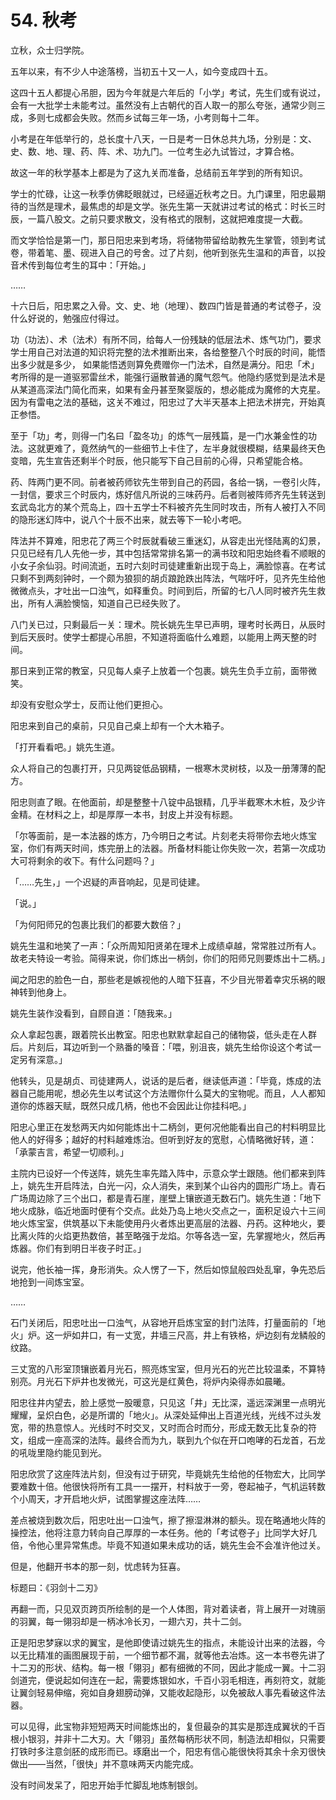 

# 54. 秋考

立秋，众士归学院。

五年以来，有不少人中途落榜，当初五十又一人，如今变成四十五。

这四十五人都提心吊胆，因为今年就是六年后的「小学」考试，先生们或有说过，会有一大批学士未能考过。虽然没有上古朝代的百人取一的那么夸张，通常少则三成，多则七成都会失败。然而乡试每三年一场，小考则每十二年。

小考是在年低举行的，总长度十八天，一日是考一日休总共九场，分别是：文、史、数、地、理、药、阵、术、功九门。一位考生必九试皆过，才算合格。

故这一年的秋学基本上都是为了这九关而准备，总结前五年学到的所有知识。

学士的忙碌，让这一秋季仿佛眨眼就过，已经逼近秋考之日。九门课里，阳忠最期待的当然是理术，最焦虑的却是文学。张先生第一天就讲过考试的格式：时长三时辰，一篇八股文。之前只要求散文，没有格式的限制，这就把难度提一大截。

而文学恰恰是第一门，那日阳忠来到考场，将储物带留给助教先生掌管，领到考试卷，带着笔、墨、砚进入自己的号舍。过了片刻，他听到张先生温和的声音，以投音术传到每位考生的耳中：「开始。」

……

十六日后，阳忠累之入骨。文、史、地（地理）、数四门皆是普通的考试卷子，没什么好说的，勉强应付得过。

功（功法）、术（法术）有所不同，给每人一份残缺的低层法术、炼气功门，要求学士用自己对法道的知识将完整的法术推断出来，各给整整八个时辰的时间，能悟出多少就是多少， 如果能悟透则算免费赠你一门法术，自然是满分。阳忠「术」考所得的是一道驱邪雷丝术，能强行逼散普通的魔气怨气。他隐约感觉到是法术是从某道高深法门简化而来，如果有金丹甚至聚婴版的，想必能成为魔修的大克星。因为有雷电之法的基础，这关不难过，阳忠过了大半天基本上把法术拼完，开始真正参悟。

至于「功」考，则得一门名曰「盈冬功」的炼气一层残篇，是一门水兼金性的功法。这就更难了，竟然纳气的一些细节上卡住了，左半身就很模糊，结果最终天色变暗，先生宣告还剩半个时辰，他只能写下自己目前的心得，只希望能合格。

药、阵两门更不同。前者被药师钦先生带到自己的药园，各给一锅，一卷引火阵，一封信，要求三个时辰内，炼好信凡所说的三味药丹。后者则被阵师齐先生转送到玄武岛北方的某个荒岛上，四十五学士不料被齐先生同时攻击，所有人被打入不同的隐形迷幻阵中，说八个十辰不出来，就去等下一轮小考吧。

阵法并不算难，阳忠花了两三个时辰就看破三重迷幻，从容走出光怪陆离的幻景，只见已经有几人先他一步，其中包括常常排名第一的满书玟和阳忠始终看不顺眼的小女子余仙羽。时间流逝，五时六刻时司徒建重新出现于岛上，满脸惊喜。在考试只剩不到两刻钟时，一个颇为狼狈的胡贞踉跄跌出阵法，气喘吁吁，见齐先生给他微微点头，才吐出一口浊气，如释重负。时间到后，所留的七八人同时被齐先生救出，所有人满脸懊恼，知道自己已经失败了。

八门关已过，只剩最后一关：理术。院长姚先生早已声明，理考时长两日，从辰时到后天辰时。使学士都提心吊胆，不知道将面临什么难题，以能用上两天整的时间。

那日来到正常的教室，只见每人桌子上放着一个包裹。姚先生负手立前，面带微笑。

却没有安慰众学士，反而让他们更担心。

阳忠来到自己的桌前，只见自己桌上却有一个大木箱子。

「打开看看吧。」姚先生道。

众人将自己的包裹打开，只见两锭低品钢精，一根寒木灵树枝，以及一册薄薄的配方。

阳忠则直了眼。在他面前，却是整整十八锭中品银精，几乎半截寒木木桩，及少许金精。在材料之上，却是厚厚一本书，封皮上并没有标题。

「尔等面前，是一本法器的炼方，乃今明日之考试。片刻老夫将带你去地火炼宝室，你们有两天时间，炼完册上的法器。所备材料能让你失败一次，若第一次成功大可将剩余的收下。有什么问题吗？」

「……先生，」一个迟疑的声音响起，见是司徒建。

「说。」

「为何阳师兄的包裹比我们的都要大数倍？」

姚先生温和地笑了一声：「众所周知阳贤弟在理术上成绩卓越，常常胜过所有人。故老夫特设一考验。简得来说，你们炼出一柄剑，你们的阳师兄则要炼出十二柄。」

闻之阳忠的脸色一白，那些老是嫉视他的人暗下狂喜，不少目光带着幸灾乐祸的眼神转到他身上。

姚先生装作没看到，自顾自道：「随我来。」

众人拿起包裹，跟着院长出教室。阳忠也默默拿起自己的储物袋，低头走在人群后。片刻后，耳边听到一个熟番的嗓音：「喂，别沮丧，姚先生给你设这个考试一定另有深意。」

他转头，见是胡贞、司徒建两人，说话的是后者，继读低声道：「毕竟，炼成的法器自己能用呢，想必先生以考试这个方法赠你什么莫大的宝物呢。而且，人人都知道你的炼器天赋，既然只成几柄，他也不会因此让你挂科吧。」

阳忠心里正在发愁两天内如何能炼出十二柄剑，更何况他能看出自己的村料明显比他人的好得多；越好的村料越难炼治。但听到好友的宽慰，心情略微好转，道：「承蒙吉言，希望一切顺利。」

主院内已设好一个传送阵，姚先生率先踏入阵中，示意众学士跟随。他们都来到阵上，姚先生开启阵法，白光一闪，众人消失，来到某个山谷内的圆形广场上。青石广场周边除了三个出口，都是青石崖，崖壁上镶嵌道无数石门。姚先生道：「地下地火成脉，临近地面时便有个交点。此处乃岛上地火交点之一，面积足设六十三间地火炼宝室，供筑基以下未能使用丹火者炼出更高层的法器、丹药。这种地火，要比离火阵的火焰更热数倍，甚至略强于龙焰。尔等各选一室，先掌握地火，然后再炼器。你们有到明日半夜子时正。」

说完，他长袖一挥，身形消失。众人愣了一下，然后如惊鼠般四处乱窜，争先恐后地抢到一间炼宝室。

……

石门关闭后，阳忠吐出一口浊气，从容地开启炼宝室的封门法阵，打量面前的「地火」炉。这一炉如井口，有一丈宽，井墙三尺高，井上有铁格，炉边刻有龙鳞般的纹路。

三丈宽的八形室顶镶嵌着月光石，照亮炼宝室，但月光石的光芒比较温柔，不算特别亮。月光石下炉井也发微光，可这光是红黄色，将炉内染得赤如晨曦。

阳忠往井内望去，脸上感觉一股暖意，只见这「井」无比深，遥远深渊里一点明光耀耀，呈炽白色，必是所谓的「地火」。从深处延伸出上百道光线，光线不过头发宽，带的热意惊人。光线时不时交叉，又时而合时而分，形成无数无比复杂的符文，组成一座高深的法阵。最终合而为九，联到九个似在开口咆哮的石龙首，石龙的吼咙里隐约能见到光。

阳忠欣赏了这座阵法片刻，但没有过于研究，毕竟姚先生给他的任物宏大，比同学要难数十倍。他很快将所有工具一一摆开，村料放于一旁，卷起袖子，气机运转数个小周天，才开启地火炉，试图掌握这座法阵……

差点被烧到数次后，阳忠吐出一口浊气，擦了擦湿淋淋的额头。现在略通地火阵的操控法，他将注意力转向自己厚厚的一本任务。他的「考试卷子」比同学大好几倍，令他心里异常焦虑。毕竟不知道如果未成功的话，姚先生会不会准许他过关。

但是，他翻开书本的那一刻，忧虑转为狂喜。

标题曰：《羽剑十二刃》

再翻一而，只见双页跨页所绘制的是一个人体图，背对着读者，背上展开一对瑰丽的羽翼，每一翎羽却是一柄冰冷长刃，一翅六刃，共十二剑。

正是阳忠梦寐以求的翼宝，是他即使请过姚先生的指点，未能设计出来的法器，今以无比精准的画图展现于前，一个细节都不漏，就等他去冶炼。这一本书卷先讲了十二刃的形状、结构。每一根「翎羽」都有细微的不同，因此才能成一翼。十二羽剑道完，便说起如何连在一起，需要炼银如水，千百小羽毛相连，再刻符文，就能让翼剑轻易伸缩，宛如自身翅膀动弹，又能收起隐形，以免被敌人事先看破这件法器。

可以见得，此宝物非短短两天时间能炼出的，复但最杂的其实是那连成翼状的千百根小银羽，并非十二大刃。大「翎羽」虽然每柄形状不同，制造法却相似，只需要打铁时多注意剑胚的成形而已。琢磨出一个，阳忠有信心能很快将其余十余刃很快做出——当然，「很快」并不意味两天内能完成。

没有时间发呆了，阳忠开始手忙脚乱地炼制银剑。


    
